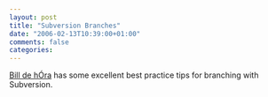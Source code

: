 ```yaml
---
layout: post
title: "Subversion Branches"
date: "2006-02-13T10:39:00+01:00"
comments: false
categories: 
---
```


<p><a href="http://www.dehora.net/journal/2006/02/subversion_tips_dealing_with_branches.html/">Bill de h&#211;ra</a> has some excellent best practice tips for branching with Subversion.</p>


